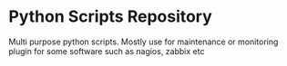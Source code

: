 # Python Scripts Repository

Multi purpose python scripts. Mostly use for maintenance or monitoring plugin for some software such as nagios, zabbix etc
